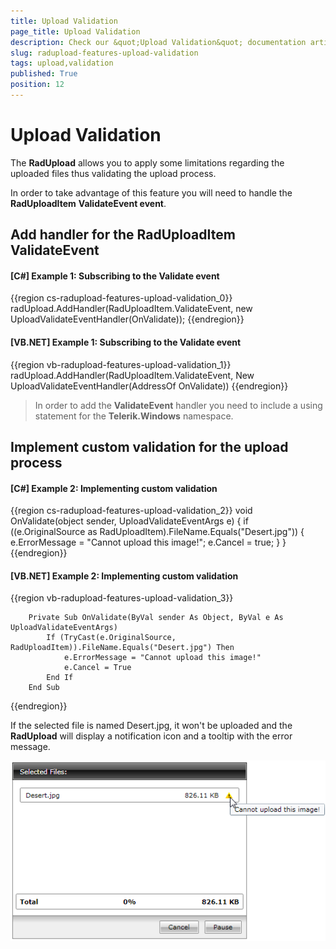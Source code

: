```yaml
---
title: Upload Validation
page_title: Upload Validation
description: Check our &quot;Upload Validation&quot; documentation article for the RadUpload {{ site.framework_name }} control.
slug: radupload-features-upload-validation
tags: upload,validation
published: True
position: 12
---
```


# Upload Validation

The __RadUpload__ allows you to apply some limitations regarding the uploaded files thus validating the upload process.

In order to take advantage of this feature you will need to handle the __RadUploadItem__ __ValidateEvent event__.

## Add handler for the RadUploadItem ValidateEvent

#### __[C#] Example 1: Subscribing to the Validate event__  
{{region cs-radupload-features-upload-validation_0}}
    radUpload.AddHandler(RadUploadItem.ValidateEvent, new UploadValidateEventHandler(OnValidate));
{{endregion}}

#### __[VB.NET] Example 1: Subscribing to the Validate event__  
{{region vb-radupload-features-upload-validation_1}}
	    radUpload.AddHandler(RadUploadItem.ValidateEvent, New UploadValidateEventHandler(AddressOf OnValidate))
{{endregion}}

>In order to add the __ValidateEvent__ handler you need to include a using statement for the __Telerik.Windows__ namespace.

##  Implement custom validation for the upload process 

#### __[C#] Example 2: Implementing custom validation__  
{{region cs-radupload-features-upload-validation_2}}
    void OnValidate(object sender, UploadValidateEventArgs e)
    {
        if ((e.OriginalSource as RadUploadItem).FileName.Equals("Desert.jpg"))
        {
            e.ErrorMessage = "Cannot upload this image!";
            e.Cancel = true;
        }
    }
{{endregion}}

#### __[VB.NET] Example 2: Implementing custom validation__  
{{region vb-radupload-features-upload-validation_3}}

	    Private Sub OnValidate(ByVal sender As Object, ByVal e As UploadValidateEventArgs)
	        If (TryCast(e.OriginalSource, RadUploadItem)).FileName.Equals("Desert.jpg") Then
	            e.ErrorMessage = "Cannot upload this image!"
	            e.Cancel = True
	        End If
	    End Sub
{{endregion}}

If the selected file is named Desert.jpg, it won't be uploaded and the __RadUpload__ will display a notification icon and a tooltip with the error message.

![{{ site.framework_name }} RadUpload Validation Error Message Notification](images/RadUpload_features_validation.png)
